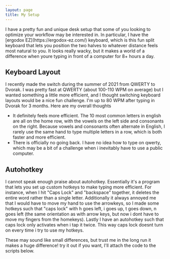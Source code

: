 ```yaml
---
layout: page
title: My Setup
---
```


<p class="message">
  I have a pretty fun and unique desk setup that some of you looking to optimize your workflow may be interested in. In particular, I have the [ergodox EZ](https://ergodox-ez.com/) keyboard, which is this fun split keyboard that lets you position the two halves to whatever distance feels most natural to you. It looks really wacky, but it makes a world of a difference when youre typing in front of a computer for 8+ hours a day.

</p>

## Keyboard Layout

I recently made the switch during the summer of 2021 from QWERTY to Dvorak. I was pretty fast at QWERTY (about 100-110 WPM on average) but I wanted something a little more efficient, and I thought switching keyboard layouts would be a nice fun challenge.
I'm up to 80 WPM after typing in Dvorak for 3 months. Here are my overall thoughts

* It definitely feels more efficient. The 10 most common letters in english are all on the home row, with the vowels on the left side and consonants on the right. Because vowels and consonants often alternate in English, I rarely use the same hand to type multiple letters in a row, which is both faster and more efficient.  
* There is officially no going back. I have no idea how to type on qwerty, which may be a bit of a challenge when i inevitably have to use a public computer.


## Autohotkey

I cannot speak enough praise about autohotkey. Essentially it's a program that lets you set up custom hotkeys to make typing more efficient. For instance, when I hit "Caps Lock" and "backspace" together, it deletes the entire word rather than a single letter. Additionally it always annoyed me that I would have to move my hand to use the arrowkeys, so I made some hotkeys such that "caps lock" with h goes left, i goes up, t goes down, n goes left (the same orientation as with arrow keys, but now i dont have to move my fingers from the homekeys).
Lastly I have an autohotkey such that caps lock only activates when i tap it twice. This way caps lock doesnt turn on every time i try to use my hotkeys.

These may sound like small differences, but trust me in the long run it makes a huge difference! try it out if you want, I'll attach the code to the scripts below.  
